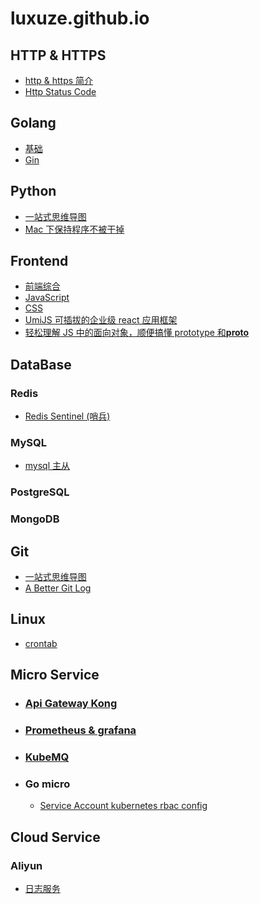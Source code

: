 # luxuze.github.io

## HTTP & HTTPS

- [http & https 简介](./md/https/https.md)
- [Http Status Code](./md/https/http_status_code.md)

## Golang

- [基础](./md/golang/grammar.md)
- [Gin](./md/golang/gin.md)

## Python

- [一站式思维导图](./md/python/py3.png)
- [Mac 下保持程序不被干掉](./md/python/mac_keep_aliving_python_process.md)

## Frontend

- [前端综合](./md/frontend/question.md)
- [JavaScript](./md/frontend/question-js.md)
- [CSS](./md/frontend/question-css.md)
- [UmiJS 可插拔的企业级 react 应用框架](https://umijs.org/zh/)
- [轻松理解 JS 中的面向对象，顺便搞懂 prototype 和**proto**](./md/frontend/proto.md)

## DataBase

### Redis

- [Redis Sentinel (哨兵)](./md/database/redis/sentinel.md)

### MySQL

- [mysql 主从](./md/database/mysql/msater_slave.md)

### PostgreSQL

### MongoDB

## Git

- [一站式思维导图](./md/git/git_cmd.md)
- [A Better Git Log](https://coderwall.com/p/euwpig/a-better-git-log)

## Linux

- [crontab](./md/linux/crontab.md)

## Micro Service

- ### [Api Gateway Kong](./md/ms/kong.md)

- ### [Prometheus & grafana](./md/ms/prometheus.md)

- ### [KubeMQ](https://kubemq.io/quick-start/)

- ### Go micro

  - [Service Account kubernetes rbac config](./md/micro/go-micro-sa.md)

## Cloud Service

### Aliyun

- [日志服务](./md/cloud/aliyun.md)
